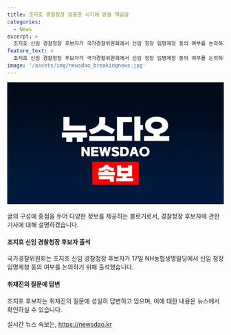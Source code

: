 ```yaml
---
title: 조지호 경찰청장 엄중한 시기에 맡을 책임감
categories:
  - News
excerpt: >
  조지호 신임 경찰청장 후보자가 국가경찰위원회에서 신임 청장 임명제청 동의 여부를 논의하기 위해 출석한 모습. 이목 집중!
feature_text: >
  조지호 신임 경찰청장 후보자가 국가경찰위원회에서 신임 청장 임명제청 동의 여부를 논의하기 위해 출석한 모습. 이목 집중!
image: '/assets/img/newsdao_breakingnews.jpg'
---
```


<p><img src="/assets/img/newsdao_breakingnews.jpg" alt="ranknews 속보" /></p>

<p>글의 구성에 중점을 두어 다양한 정보를 제공하는 블로거로서, 경찰청장 후보자에 관한 기사에 대해 설명하겠습니다.</p>

<h4>조지호 신임 경찰청장 후보자 출석</h4>

<p>국가경찰위원회는 조지호 신임 경찰청장 후보자가 17일 NH농협생명빌딩에서 신임 청장 임명제청 동의 여부를 논의하기 위해 출석했습니다.</p>

<h4>취재진의 질문에 답변</h4>

<p>조지호 후보자는 취재진의 질문에 성실히 답변하고 있으며, 이에 대한 내용은 뉴스에서 확인하실 수 있습니다.</p>
실시간 뉴스 속보는, <a href="https://newsdao.kr" rel="dofollow">https://newsdao.kr</a>


